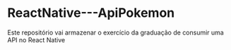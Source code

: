 # ReactNative---ApiPokemon
Este repositório vai armazenar o exercício da graduação de consumir uma API no React Native
